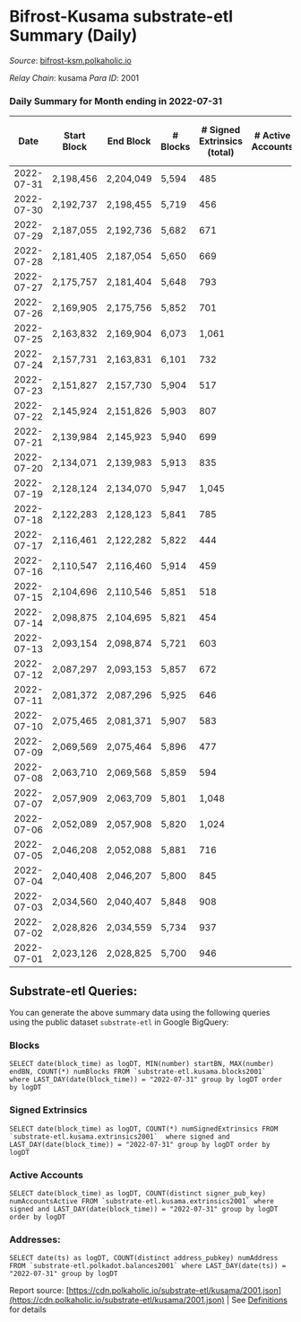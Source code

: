 # Bifrost-Kusama substrate-etl Summary (Daily)

_Source_: [bifrost-ksm.polkaholic.io](https://bifrost-ksm.polkaholic.io)

*Relay Chain*: kusama
*Para ID*: 2001



### Daily Summary for Month ending in 2022-07-31


| Date | Start Block | End Block | # Blocks | # Signed Extrinsics (total) | # Active Accounts | # Passive | # New | # Addresses with Balances | # Events | # Transfers | # XCM Transfers In | # XCM Transfers Out |
| ---- | ----------- | --------- | -------- | --------------------------- | ----------------- | --------- | ----- | ------------------------- | -------- | ----------- | ------------------ | ------------------- |
| 2022-07-31 | 2,198,456 | 2,204,049 | 5,594  | 485 |  |  |  | 99,607 | 35,441 | 10,719 ($69,244.94) | 23 ($11,445.53) | 34 ($12,646.88) |
| 2022-07-30 | 2,192,737 | 2,198,455 | 5,719  | 456 |  |  |  | 99,601 | 33,358 | 9,597 ($82,276.66) | 29 ($31,147.46) | 28 ($2,398.74) |
| 2022-07-29 | 2,187,055 | 2,192,736 | 5,682  | 671 |  |  |  | 99,598 | 36,786 | 10,677 ($143,054.99) | 44 ($20,412.73) | 40 ($23,677.16) |
| 2022-07-28 | 2,181,405 | 2,187,054 | 5,650  | 669 |  |  |  | 99,595 | 34,463 | 9,700 ($62,318.27) | 37 ($7,205.29) | 30 ($41,577.44) |
| 2022-07-27 | 2,175,757 | 2,181,404 | 5,648  | 793 |  |  |  | 99,593 | 37,296 | 10,525 ($145,994.72) | 45 ($12,324.25) | 41 ($8,344.22) |
| 2022-07-26 | 2,169,905 | 2,175,756 | 5,852  | 701 |  |  |  | 99,587 | 35,380 | 9,569 ($192,548.28) | 39 ($27,123.61) | 29 ($81,806.15) |
| 2022-07-25 | 2,163,832 | 2,169,904 | 6,073  | 1,061 |  |  |  | 99,584 | 40,497 | 10,735 ($115,780.23) | 54 ($44,102.13) | 37 ($12,952.07) |
| 2022-07-24 | 2,157,731 | 2,163,831 | 6,101  | 732 |  |  |  | 99,572 | 40,035 | 11,459 ($106,982.07) | 34 ($6,157.75) | 31 ($17,083.36) |
| 2022-07-23 | 2,151,827 | 2,157,730 | 5,904  | 517 |  |  |  | 99,566 | 33,447 | 9,134 ($1,568,157.14) | 34 ($20,329.29) | 28 ($31,673.27) |
| 2022-07-22 | 2,145,924 | 2,151,826 | 5,903  | 807 |  |  |  | 99,561 | 37,327 | 10,056 ($3,699,300.16) | 60 ($13,618.92) | 68 ($125,920.72) |
| 2022-07-21 | 2,139,984 | 2,145,923 | 5,940  | 699 |  |  |  | 99,555 | 36,758 | 10,235 ($85,778.99) | 33 ($6,364.68) | 35 ($19,997.62) |
| 2022-07-20 | 2,134,071 | 2,139,983 | 5,913  | 835 |  |  |  | 99,547 | 37,691 | 10,249 ($274,066.45) | 58 ($44,372.93) | 57 ($51,066.57) |
| 2022-07-19 | 2,128,124 | 2,134,070 | 5,947  | 1,045 |  |  |  | 99,541 | 38,829 | 10,224 ($360,306.32) | 51 ($36,503.09) | 42 ($19,710.34) |
| 2022-07-18 | 2,122,283 | 2,128,123 | 5,841  | 785 |  |  |  | 99,527 | 37,034 | 10,445 ($127,779.04) | 50 ($38,032.55) | 51 ($39,842.97) |
| 2022-07-17 | 2,116,461 | 2,122,282 | 5,822  | 444 |  |  |  | 99,522 | 32,669 | 9,042 ($54,954.43) | 28 ($22,434.65) | 35 ($26,507.26) |
| 2022-07-16 | 2,110,547 | 2,116,460 | 5,914  | 459 |  |  |  | 99,509 | 34,545 | 9,931 ($56,837.09) | 17 ($9,264.03) | 19 ($7,626.48) |
| 2022-07-15 | 2,104,696 | 2,110,546 | 5,851  | 518 |  |  |  | 99,506 | 34,869 | 10,012 ($106,372.94) | 19 ($30,889.22) | 41 ($48,415.42) |
| 2022-07-14 | 2,098,875 | 2,104,695 | 5,821  | 454 |  |  |  | 99,502 | 34,034 | 9,710 ($57,283.66) | 39 ($26,384.77) | 28 ($5,911.07) |
| 2022-07-13 | 2,093,154 | 2,098,874 | 5,721  | 603 |  |  |  | 99,496 | 32,522 | 8,746 ($116,667.29) | 24 ($16,440.27) | 31 ($67,393.44) |
| 2022-07-12 | 2,087,297 | 2,093,153 | 5,857  | 672 |  |  |  | 99,481 | 34,847 | 9,499 ($142,198.33) | 27 ($11,130.94) | 41 ($6,272.25) |
| 2022-07-11 | 2,081,372 | 2,087,296 | 5,925  | 646 |  |  |  | 99,478 | 35,280 | 9,798 ($79,616.84) | 28 ($23,955.94) | 39 ($20,532.58) |
| 2022-07-10 | 2,075,465 | 2,081,371 | 5,907  | 583 |  |  |  | 99,475 | 34,711 | 9,596 ($47,968.58) | 26 ($11,020.90) | 23 ($5,184.80) |
| 2022-07-09 | 2,069,569 | 2,075,464 | 5,896  | 477 |  |  |  | 99,471 | 33,289 | 9,196 ($42,979.52) | 19 ($4,047.79) | 24 ($10,826.80) |
| 2022-07-08 | 2,063,710 | 2,069,568 | 5,859  | 594 |  |  |  | 99,464 | 32,815 | 8,658 ($101,299.13) | 30 ($15,536.12) | 30 ($12,395.04) |
| 2022-07-07 | 2,057,909 | 2,063,709 | 5,801  | 1,048 |  |  |  | 99,462 | 37,354 | 9,961 ($238,098.72) | 28 ($27,193.03) | 29 ($49,356.98) |
| 2022-07-06 | 2,052,089 | 2,057,908 | 5,820  | 1,024 |  |  |  | 99,459 | 36,040 | 9,361 ($76,939.30) | 24 ($8,706.57) | 21 ($12,922.97) |
| 2022-07-05 | 2,046,208 | 2,052,088 | 5,881  | 716 |  |  |  | 99,448 | 32,725 | 8,287 ($608,102.09) | 36 ($369,157.17) | 24 ($11,940.09) |
| 2022-07-04 | 2,040,408 | 2,046,207 | 5,800  | 845 |  |  |  | 99,436 | 34,414 | 8,940 ($83,135.81) | 38 ($20,134.31) | 30 ($27,288.85) |
| 2022-07-03 | 2,034,560 | 2,040,407 | 5,848  | 908 |  |  |  | 99,426 | 35,260 | 9,114 ($105,812.74) | 43 ($20,810.11) | 35 ($20,654.06) |
| 2022-07-02 | 2,028,826 | 2,034,559 | 5,734  | 937 |  |  |  | 99,418 | 35,366 | 9,120 ($338,779.93) | 55 ($74,772.87) | 31 ($152,649.97) |
| 2022-07-01 | 2,023,126 | 2,028,825 | 5,700  | 946 |  |  |  | 99,403 | 37,059 | 9,938 ($91,430.63) | 56 ($32,217.43) | 51 ($29,763.36) |

## Substrate-etl Queries:
You can generate the above summary data using the following queries using the public dataset `substrate-etl` in Google BigQuery:


### Blocks
```
SELECT date(block_time) as logDT, MIN(number) startBN, MAX(number) endBN, COUNT(*) numBlocks FROM `substrate-etl.kusama.blocks2001`  where LAST_DAY(date(block_time)) = "2022-07-31" group by logDT order by logDT
```


### Signed Extrinsics
```
SELECT date(block_time) as logDT, COUNT(*) numSignedExtrinsics FROM `substrate-etl.kusama.extrinsics2001`  where signed and LAST_DAY(date(block_time)) = "2022-07-31" group by logDT order by logDT
```


### Active Accounts
```
SELECT date(block_time) as logDT, COUNT(distinct signer_pub_key) numAccountsActive FROM `substrate-etl.kusama.extrinsics2001` where signed and LAST_DAY(date(block_time)) = "2022-07-31" group by logDT order by logDT
```


### Addresses:
```
SELECT date(ts) as logDT, COUNT(distinct address_pubkey) numAddress FROM `substrate-etl.polkadot.balances2001` where LAST_DAY(date(ts)) = "2022-07-31" group by logDT
```



Report source: [https://cdn.polkaholic.io/substrate-etl/kusama/2001.json](https://cdn.polkaholic.io/substrate-etl/kusama/2001.json) | See [Definitions](/DEFINITIONS.md) for details
